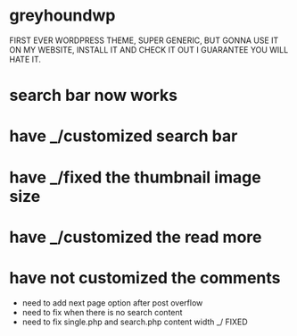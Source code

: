 # greyhoundwp


FIRST EVER WORDPRESS THEME, SUPER GENERIC, 
BUT GONNA USE IT ON MY WEBSITE, 
INSTALL IT AND CHECK IT OUT I GUARANTEE YOU WILL HATE IT.

# search bar now works
# have _/customized search bar
# have _/fixed the thumbnail image size
# have _/customized the read more
# have not customized the comments



- need to add next page option after post overflow
- need to fix when there is no search content
- need to fix single.php and search.php content width    _/ FIXED
